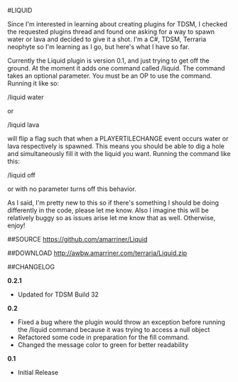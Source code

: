 #LIQUID

Since I'm interested in learning about creating plugins for TDSM, I checked the requested plugins thread and found one asking for a way to spawn water or lava and decided to give it a shot. I'm a C#, TDSM, Terraria neophyte so I'm learning as I go, but here's what I have so far.

Currently the Liquid plugin is version 0.1, and just trying to get off the ground. At the moment it adds one command called /liquid. The command takes an optional parameter. You must be an OP to use the command. Running it like so:

/liquid water

or 

/liquid lava

will flip a flag such that when a PLAYERTILECHANGE event occurs water or lava respectively is spawned. This means you should be able to dig a hole and simultaneously fill it with the liquid you want. Running the command like this:

/liquid off

or with no parameter turns off this behavior.

As I said, I'm pretty new to this so if there's something I should be doing differently in the code, please let me know. Also I imagine this will be relatively buggy so as issues arise let me know that as well. Otherwise, enjoy! 

##SOURCE
https://github.com/amarriner/Liquid

##DOWNLOAD
http://awbw.amarriner.com/terraria/Liquid.zip

##CHANGELOG

**0.2.1**

* Updated for TDSM Build 32

**0.2**

* Fixed a bug where the plugin would throw an exception before running the /liquid command because it was trying to access a null object
* Refactored some code in preparation for the fill command.
* Changed the message color to green for better readability

**0.1**

* Initial Release
